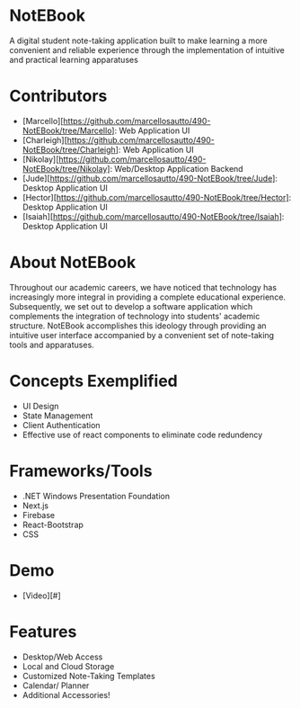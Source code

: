 # NotEBook
A digital student note-taking application built to make learning a more convenient and reliable experience 
through the implementation of intuitive and practical learning apparatuses 

# Contributors
- [Marcello][https://github.com/marcellosautto/490-NotEBook/tree/Marcello]: Web Application UI
- [Charleigh][https://github.com/marcellosautto/490-NotEBook/tree/Charleigh]: Web Application UI
- [Nikolay][https://github.com/marcellosautto/490-NotEBook/tree/Nikolay]: Web/Desktop Application Backend
- [Jude][https://github.com/marcellosautto/490-NotEBook/tree/Jude]: Desktop Application UI
- [Hector][https://github.com/marcellosautto/490-NotEBook/tree/Hector]: Desktop Application UI
- [Isaiah][https://github.com/marcellosautto/490-NotEBook/tree/Isaiah]: Desktop Application UI

# About NotEBook
Throughout our academic careers, we have noticed that technology has increasingly more integral in providing a complete educational experience. Subsequently, we set out to develop a software application which complements the integration of technology into students' academic structure. NotEBook accomplishes this ideology through providing an intuitive user interface accompanied by a convenient set of note-taking tools and apparatuses.

# Concepts Exemplified
- UI Design
- State Management
- Client Authentication
- Effective use of react components to eliminate code redundency

# Frameworks/Tools
- .NET Windows Presentation Foundation
- Next.js
- Firebase
- React-Bootstrap
- CSS

# Demo
- [Video][#]

# Features
- Desktop/Web Access
- Local and Cloud Storage
- Customized Note-Taking Templates
- Calendar/ Planner
- Additional Accessories!
